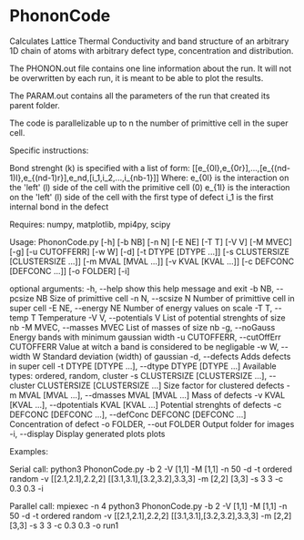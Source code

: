 # PhononCode

Calculates Lattice Thermal Conductivity and band structure of an arbitrary 1D chain of atoms with arbitrary defect type, concentration and distribution.

The PHONON.out file contains one line information about the run. It will not be overwritten by each run, it is meant to be able to plot the results.

The PARAM.out contains all the parameters of the run that created its parent folder.

The code is parallelizable up to n the number of primittive cell in the super cell.

Specific instructions:

Bond strenght (k) is specified with a list of form: [[e_{0l},e_{0r}],...,[e_{(nd-1)l},e_{(nd-1)r}],e_nd,[i_1,i_2,...,i_{nb-1}]]
    Where:
    e_{0l} is the interaction on the 'left' (l) side of the cell with the primitive cell (0)
    e_{1l} is the interaction on the 'left' (l) side of the cell with the first type of defect
    i_1 is the first internal bond in the defect

Requires: numpy, matplotlib, mpi4py, scipy


Usage: PhononCode.py [-h] [-b NB] [-n N] [-E NE] [-T T] [-V V] [-M MVEC] [-g]
                     [-u CUTOFFERR] [-w W] [-d] [-t DTYPE [DTYPE ...]]
                     [-s CLUSTERSIZE [CLUSTERSIZE ...]] [-m MVAL [MVAL ...]]
                     [-v KVAL [KVAL ...]] [-c DEFCONC [DEFCONC ...]]
                     [-o FOLDER] [-i]

optional arguments:
  -h, --help            show this help message and exit
  -b NB, --pcsize NB    Size of primittive cell
  -n N, --scsize N      Number of primittive cell in super cell
  -E NE, --energy NE    Number of energy values on scale
  -T T, --temp T        Temperature
  -V V, --potentials V  List of potential strenghts of size nb
  -M MVEC, --masses MVEC
                        List of masses of size nb
  -g, --noGauss         Energy bands with minimum gaussian width
  -u CUTOFFERR, --cutOffErr CUTOFFERR
                        Value at witch a band is considered to be negligable
  -w W, --width W       Standard deviation (width) of gaussian
  -d, --defects         Adds defects in super cell
  -t DTYPE [DTYPE ...], --dtype DTYPE [DTYPE ...]
                        Available types: ordered, random, cluster
  -s CLUSTERSIZE [CLUSTERSIZE ...], --cluster CLUSTERSIZE [CLUSTERSIZE ...]
                        Size factor for clustered defects
  -m MVAL [MVAL ...], --dmasses MVAL [MVAL ...]
                        Mass of defects
  -v KVAL [KVAL ...], --dpotentials KVAL [KVAL ...]
                        Potential strenghts of defects
  -c DEFCONC [DEFCONC ...], --defConc DEFCONC [DEFCONC ...]
                        Concentration of defect
  -o FOLDER, --out FOLDER
                        Output folder for images
  -i, --display         Display generated plots plots

Examples:

Serial call:
python3 PhononCode.py -b 2 -V [1,1] -M [1,1] -n 50 -d -t ordered random -v [[2.1,2.1],2.2,2] [[3.1,3.1],[3.2,3.2],3.3,3] -m [2,2] [3,3] -s 3 3 -c 0.3 0.3 -i


Parallel call:
mpiexec -n 4 python3 PhononCode.py -b 2 -V [1,1] -M [1,1] -n 50 -d -t ordered random -v [[2.1,2.1],2.2,2] [[3.1,3.1],[3.2,3.2],3.3,3] -m [2,2] [3,3] -s 3 3 -c 0.3 0.3 -o run1




